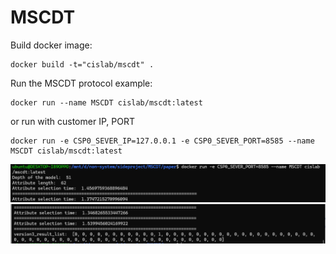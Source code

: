 # MSCDT

Build docker image:
```shell=
docker build -t="cislab/mscdt" .
```

Run the MSCDT protocol example:
```shell=
docker run --name MSCDT cislab/mscdt:latest
```
or run with customer IP, PORT
```shell=
docker run -e CSP0_SEVER_IP=127.0.0.1 -e CSP0_SEVER_PORT=8585 --name MSCDT cislab/mscdt:latest
```

![](./example_result1.png)
![](./example_result2.png)